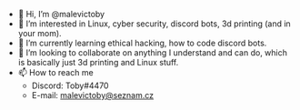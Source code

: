 - 👋 Hi, I’m @malevictoby
- 👀 I’m interested in Linux, cyber security, discord bots, 3d printing (and in your mom).
- 🌱 I’m currently learning ethical hacking, how to code discord bots.
- 💞️ I’m looking to collaborate on anything I understand and can do, which is basically just 3d printing and Linux stuff.
- 📫 How to reach me 
    - Discord: Toby#4470
    - E-mail: malevictoby@seznam.cz  

<!---
malevictoby/malevictoby is a ✨ special ✨ repository because its `README.md` (this file) appears on your GitHub profile.
You can click the Preview link to take a look at your changes.
--->
